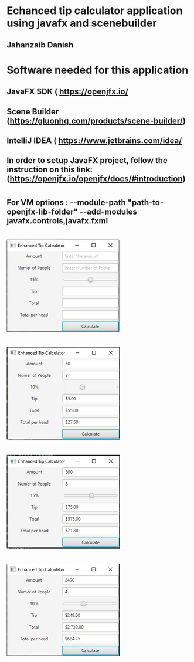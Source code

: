 # Echanced tip calculator application using javafx and scenebuilder

## Jahanzaib Danish
##

# Software needed for this application
## JavaFX SDK ( https://openjfx.io/
## Scene Builder (https://gluonhq.com/products/scene-builder/)
## IntelliJ IDEA ( https://www.jetbrains.com/idea/
##
## In order to setup JavaFX project, follow the instruction on this link: (https://openjfx.io/openjfx/docs/#introduction)
#
## For VM options : --module-path "path-to-openjfx-lib-folder" --add-modules javafx.controls,javafx.fxml
#


![](images/01.JPG)
#
![](images/02.JPG)
#
![](images/03.JPG)
#
![](images/04.JPG)

